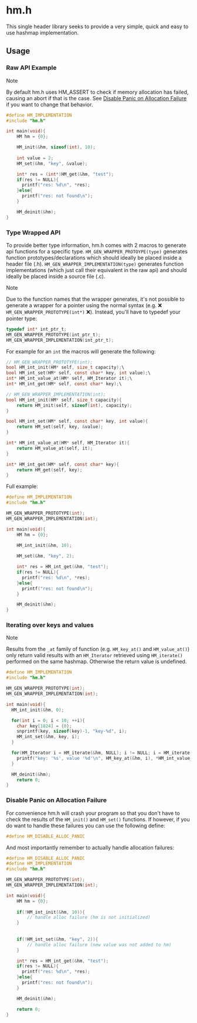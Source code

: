 # hm.h

This single header library seeks to provide a very simple, quick and easy to use hashmap implementation.

## Usage

### Raw API Example

> [!NOTE]
> By default hm.h uses HM_ASSERT to check if memory allocation has failed, causing an abort if that is the case.
> See [Disable Panic on Allocation Failure](#Disable-Panic-on-Allocation-Failure) if you want to change that behavior.

```c
#define HM_IMPLEMENTATION
#include "hm.h"

int main(void){
    HM hm = {0};

    HM_init(&hm, sizeof(int), 10); 
    
    int value = 2;
    HM_set(&hm, "key", &value);

    int* res = (int*)HM_get(&hm, "test");
    if(res != NULL){
      printf("res: %d\n", *res);
    }else{
      printf("res: not found\n");
    }

    HM_deinit(&hm);
}
```

### Type Wrapped API

To provide better type information, hm.h comes with 2 macros to generate api functions for a specific type.
`HM_GEN_WRAPPER_PROTOYPE(type)` generates function prototypes/declarations which should ideally be placed inside a header file (.h).
`HM_GEN_WRAPPER_IMPLEMENTATION(type)` generates function implementations (which just call their equivalent in the raw api) and should ideally be placed inside a source file (.c).

> [!NOTE]
> Due to the function names that the wrapper generates, it's not possible to generate a wrapper for a pointer using the normal syntax (e.g. :x: `HM_GEN_WRAPPER_PROTOTYPE(int*)` :x:).
> Instead, you'll have to typedef your pointer type:
> ```c
> typedef int* int_ptr_t;
> HM_GEN_WRAPPER_PROTOTYPE(int_ptr_t);
> HM_GEN_WRAPPER_IMPLEMENTATION(int_ptr_t);
> ```

For example for an `int` the macros will generate the following:
```c
// HM_GEN_WRAPPER_PROTOTYPE(int);
bool HM_int_init(HM* self, size_t capacity);\
bool HM_int_set(HM* self, const char* key, int value);\
int* HM_int_value_at(HM* self, HM_Iterator it);\
int* HM_int_get(HM* self, const char* key);\

// HM_GEN_WRAPPER_IMPLEMENTATION(int);
bool HM_int_init(HM* self, size_t capacity){ 
    return HM_init(self, sizeof(int), capacity); 
}

bool HM_int_set(HM* self, const char* key, int value){
    return HM_set(self, key, &value); 
}

int* HM_int_value_at(HM* self, HM_Iterator it){ 
    return HM_value_at(self, it); 
}

int* HM_int_get(HM* self, const char* key){ 
    return HM_get(self, key); 
}
```

Full example:

```c
#define HM_IMPLEMENTATION
#include "hm.h"

HM_GEN_WRAPPER_PROTOTYPE(int);
HM_GEN_WRAPPER_IMPLEMENTATION(int);

int main(void){
    HM hm = {0};

    HM_int_init(&hm, 10); 
    
    HM_set(&hm, "key", 2);

    int* res = HM_int_get(&hm, "test");
    if(res != NULL){
      printf("res: %d\n", *res);
    }else{
      printf("res: not found\n");
    }

    HM_deinit(&hm);
}

```

### Iterating over keys and values

> [!NOTE]
> Results from the `_at` family of function (e.g. `HM_key_at()` and `HM_value_at()`) only return valid results with an `HM_Iterator` retrieved using `HM_iterate()` performed on the same hashmap. Otherwise the return value is undefined.

```c
#define HM_IMPLEMENTATION
#include "hm.h"

HM_GEN_WRAPPER_PROTOTYPE(int);
HM_GEN_WRAPPER_IMPLEMENTATION(int);

int main(void){
  HM_int_init(&hm, 0);

  for(int i = 0; i < 10; ++i){
    char key[1024] = {0};
    snprintf(key, sizeof(key)-1, "key-%d", i);
    HM_int_set(&hm, key, i);
  }

  for(HM_Iterator i = HM_iterate(&hm, NULL); i != NULL; i = HM_iterate(&hm, i)){
    printf("key: '%s', value '%d'\n", HM_key_at(&hm, i), *HM_int_value_at(&hm, i));
  }

  HM_deinit(&hm);
    return 0;
}
```

### Disable Panic on Allocation Failure

For convenience hm.h will crash your program so that you don't have to check the results of the `HM_init()` and `HM_set()` functions. 
If however, if you do want to handle these failures you can use the following define:

```c
#define HM_DISABLE_ALLOC_PANIC
```

And most importantly remember to actually handle allocation failures:

```c
#define HM_DISABLE_ALLOC_PANIC
#define HM_IMPLEMENTATION
#include "hm.h"

HM_GEN_WRAPPER_PROTOTYPE(int);
HM_GEN_WRAPPER_IMPLEMENTATION(int);

int main(void){
    HM hm = {0};
    
    if(!HM_int_init(&hm, 10)){
        // handle alloc failure (hm is not initialized)
    }
    
    
    if(!HM_int_set(&hm, "key", 2)){
        // handle alloc failure (new value was not added to hm)
    }

    int* res = HM_int_get(&hm, "test");
    if(res != NULL){
      printf("res: %d\n", *res);
    }else{
      printf("res: not found\n");
    }

    HM_deinit(&hm);

    return 0;
}
```

